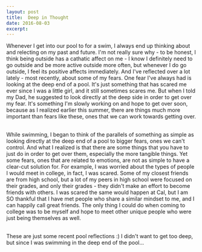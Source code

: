 ```yaml
---
layout: post
title:  Deep in Thought
date: 2016-08-03
excerpt: 
---
```


<p class="paragraph"> 
Whenever I get into our pool to for a swim, I always end up thinking about and relecting on my past and future. I'm not really sure why - to be honest, I think being outside has a cathatic affect on me - I know I definitely need to go outside and be more active outside more often, but whenever I do go outside, I feel its positive affects immediately. And I've reflected over a lot lately - most recently, about some of my fears. One fear I've always had is looking at the deep end of a pool. It's just something that has scared me ever since I was a little girl, and it still sometimes scares me. But when I told my Dad, he suggested to look directly at the deep side in order to get over my fear. It's something I'm slowly working on and hope to get over soon, because as I realized earlier this summer, there are things much more important than fears like these, ones that we can work towards getting over. <br><br>

While swimming, I began to think of the parallels of something as simple as looking directly at the deep end of a pool to bigger fears, ones we can't control. And what I realized is that there are some things that you have to just do in order to get over them, especially the more tangible things. Yet some fears, ones that are related to emotions, are not as simple to have a clear-cut solution for. For example, I was worried about the types of people I would meet in college, in fact, I was scared. Some of my closest friends are from high school, but a lot of my peers in high school were focused on their grades, and only their grades - they didn't make an effort to become friends with others. I was scared the same would happen at Cal, but I am SO thankful that I have met people who share a similar mindset to me, and I can happily call great friends. The only thing I could do when coming to college was to be myself and hope to meet other unique people who were just being themselves as well. <br><br>

These are just some recent pool reflections :) I didn't want to get too deep, but since I was swimming in the deep end of the pool...<br><br><br>
